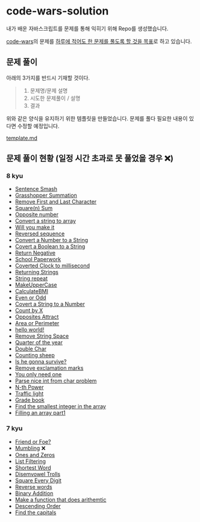 # code-wars-solution
내가 배운 자바스크립트를 문제를 통해 익히기 위해 Repo를 생성했습니다.

[code-wars](https://www.codewars.com/dashboard)의 문제를 <u>하루에 적어도 한 문제를 풀도록 할 것을 목표</u>로 하고 있습니다. 

## 문제 풀이 

아래의 3가지를 반드시 기재할 것이다.

>1. 문제명/문제 설명
>2. 시도한 문제풀이 / 설명
>3. 결과

위와 같은 양식을 유지하기 위한 템플릿을 만들었습니다. 문제를 풀다 필요한 내용이 있다면 수정할 예정입니다.

[template.md](https://github.com/GitHWS/code-wars-solution/blob/main/template.md?plain=1)

## 문제 풀이 현황 (일정 시간 초과로 못 풀었을 경우 ❌)

### 8 kyu

- [Sentence Smash](https://github.com/GitHWS/code-wars-solution/blob/main/Sentence_Smash.md)
- [Grasshopper Summation](https://github.com/GitHWS/code-wars-solution/blob/main/Grasshopper_Summation.md)
- [Remove First and Last Character](https://github.com/GitHWS/code-wars-solution/blob/main/Remove_First_and_Last_Character.md)
- [Square(n) Sum](https://github.com/GitHWS/code-wars-solution/blob/main/Square(n)_Sum.md)
- [Opposite number](https://github.com/GitHWS/code-wars-solution/blob/main/Opposite_number.md)
- [Convert a string to array](https://github.com/GitHWS/code-wars-solution/blob/main/Convert_a_string_to_array.md)
- [Will you make it](https://github.com/GitHWS/code-wars-solution/blob/main/Will_you_make_it.md)
- [Reversed sequence](https://github.com/GitHWS/code-wars-solution/blob/main/Reversed_sequence.md)
- [Convert a Number to a String](https://github.com/GitHWS/code-wars-solution/blob/main/Convert_a_Number_to_a_String.md)
- [Covert a Boolean to a String](https://github.com/GitHWS/code-wars-solution/blob/main/Convert_a_Boolean_to_a_String.md)
- [Return Negative](https://github.com/GitHWS/code-wars-solution/blob/main/Return_Negative.md)
- [School Paperwork](https://github.com/GitHWS/code-wars-solution/blob/main/School_Paperwork.md)
- [Coverted Clock to millisecond](https://github.com/GitHWS/code-wars-solution/blob/main/Clock.md)
- [Returning Strings](https://github.com/GitHWS/code-wars-solution/blob/main/Returning_Strings.md)
- [String repeat](https://github.com/GitHWS/code-wars-solution/blob/main/String_repeat.md)
- [MakeUpperCase](https://github.com/GitHWS/code-wars-solution/blob/main/MakeUpperCase.md)
- [CalculateBMI](https://github.com/GitHWS/code-wars-solution/blob/main/CalculateBMI.md)
- [Even or Odd](https://github.com/GitHWS/code-wars-solution/blob/main/Even_or_Odd.md)
- [Covert a String to a Number](https://github.com/GitHWS/code-wars-solution/blob/main/Convert_a_String_to_a_Number.md)
- [Count by X](https://github.com/GitHWS/code-wars-solution/blob/main/Count_by_X.md)
- [Opposites Attract](https://github.com/GitHWS/code-wars-solution/blob/main/Opposites_Attract.md)
- [Area or Perimeter](https://github.com/GitHWS/code-wars-solution/blob/main/Area_or_Perimeter.md)
- [hello world!](https://github.com/GitHWS/code-wars-solution/blob/main/hello_world.md)
- [Remove String Space](https://github.com/GitHWS/code-wars-solution/blob/main/Remove_String_Spaces.md)
- [Quarter of the year](https://github.com/GitHWS/code-wars-solution/blob/main/Quarter_of_the_year.md)
- [Double Char](https://github.com/GitHWS/code-wars-solution/blob/main/Double_Char.md)
- [Counting sheep](https://github.com/GitHWS/code-wars-solution/blob/main/Counting_sheep.md)
- [Is he gonna survive?](https://github.com/GitHWS/code-wars-solution/blob/main/Is_he_gonna_survive%3F.md)
- [Remove exclamation marks](https://github.com/GitHWS/code-wars-solution/blob/main/Remove_exclamation_marks.md)
- [You only need one](https://github.com/GitHWS/code-wars-solution/blob/main/You_only_need_one.md)
- [Parse nice int from char problem](https://github.com/GitHWS/code-wars-solution/blob/main/Parse_nice_int_from_char_problem.md)
- [N-th Power](https://github.com/GitHWS/code-wars-solution/blob/main/N-th_Power.md)
- [Traffic light](https://github.com/GitHWS/code-wars-solution/blob/main/Traffic_light.md)
- [Grade book](https://github.com/GitHWS/code-wars-solution/blob/main/Grade_book.md)
- [Find the smallest integer in the array](https://github.com/GitHWS/code-wars-solution/blob/main/Find_the_smallest_integer_in_the_array.md)
- [Filling an array part1](https://github.com/GitHWS/code-wars-solution/blob/main/Filling_an_array_pt1.md)



### 7 kyu

- [Friend or Foe?](https://github.com/GitHWS/code-wars-solution/blob/main/Friend_or_Foe%3F.md)
- [Mumbling](https://github.com/GitHWS/code-wars-solution/blob/main/Mumbling.md) ❌
- [Ones and Zeros](https://github.com/GitHWS/code-wars-solution/blob/main/Ones_and_Zeros.md)
- [List Filtering](https://github.com/GitHWS/code-wars-solution/blob/main/List_Filtering.md)
- [Shortest Word](https://github.com/GitHWS/code-wars-solution/blob/main/Shortest_Word.md)
- [Disemvowel Trolls](https://github.com/GitHWS/code-wars-solution/blob/main/Disemvowel_Trolls.md)
- [Square Every Digit](https://github.com/GitHWS/code-wars-solution/blob/main/Square_Every_Digit.md)
- [Reverse words](https://github.com/GitHWS/code-wars-solution/blob/main/Reverse_words.md)
- [Binary Addition](https://github.com/GitHWS/code-wars-solution/blob/main/Binary_Addition.md)
- [Make a function that does arithemtic](https://github.com/GitHWS/code-wars-solution/blob/main/Make_a_function_that_does_arithmetic.md)
- [Descending Order](https://github.com/GitHWS/code-wars-solution/blob/main/Descending_Order.md)
- [Find the capitals](https://github.com/GitHWS/code-wars-solution/blob/main/Find_the_capitals.md)
